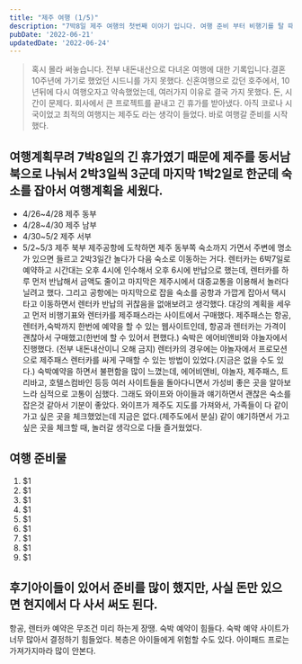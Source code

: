 ```yaml
---
title: "제주 여행 (1/5)"
description: "7박8일 제주 여행의 첫번째 이야기 입니다. 여행 준비 부터 비행기를 탈 때까지의 기록입니다."
pubDate: '2022-06-21'
updatedDate: '2022-06-24'
---
```


> 혹시 몰라 써놓습니다. 전부 내돈내산으로 다녀온 여행에 대한 기록입니다.결혼 10주년에 가기로 했었던 시드니를 가지 못했다. 신혼여행으로 갔던 호주에서, 10년뒤에 다시 여행오자고 약속했었는데, 여러가지 이유로 결국 가지 못했다. 돈, 시간이 문제다.
회사에서 큰 프로젝트를 끝내고 긴 휴가를 받아냈다. 아직 코로나 시국이었고 최적의 여행지는 제주도 라는 생각이 들었다. 바로 여행갈 준비를 시작했다.

## 여행계획무려 7박8일의 긴 휴가였기 때문에 제주를 동서남북으로 나눠서 2박3일씩 3군데 마지막 1박2일로 한군데 숙소를 잡아서 여행계획을 세웠다.

- 4/26~4/28 제주 동부
- 4/28~4/30 제주 남부
- 4/30~5/2 제주 서부
- 5/2~5/3 제주 북부
제주공항에 도착하면 제주 동부쪽 숙소까지 가면서 주변에 명소가 있으면 들르고 2박3일간 놀다가 다음 숙소로 이동하는 거다. 렌터카는 6박7일로 예약하고 시간대는 오후 4시에 인수해서 오후 6시에 반납으로 했는데, 렌터카를 하루 먼저 반납해서 금액도 줄이고 마지막은 제주시에서 대중교통을 이용해서 놀러다닐려고 했다. 그리고 공항에는 마지막으로 잡을 숙소를 공항과 가깝게 잡아서 택시타고 이동하면서 렌터카 반납의 귀찮음을 없애보려고 생각했다. 대강의 계획을 세우고 먼저 비행기표와 렌터카를 제주패스라는 사이트에서 구매했다.
제주패스는 항공,렌터카,숙박까지 한번에 예약을 할 수 있는 웹사이트인데, 항공과 렌터카는 가격이 괜찮아서 구매했고(한번에 할 수 있어서 편했다.) 숙박은 에어비앤비와 야놀자에서 진행했다. (전부 내돈내산이니 오해 금지)
렌터카의 경우에는 야놀자에서 프로모션으로 제주패스 렌터카를 싸게 구매할 수 있는 방법이 있었다.(지금은 없을 수도 있다.) 숙박예약을 하면서 불편함을 많이 느꼈는데, 에어비앤비, 야놀자, 제주패스, 트리바고, 호텔스컴바인 등등 여러 사이트들을 돌아다니면서 가성비 좋은 곳을 알아보느라 심적으로 고통이 심했다. 그래도 와이프와 아이들과 얘기하면서 괜찮은 숙소를 잡은것 같아서 기분이 좋았다.
와이프가 제주도 지도를 가져와서, 가족들이 다 같이 가고 싶은 곳을 체크했었는데 지금은 없다.(제주도에서 분실) 같이 얘기하면서 가고 싶은 곳을 체크할 때, 놀러갈 생각으로 다들 즐거웠었다.

## 여행 준비물

1. $1
2. $1
3. $1
4. $1
5. $1
6. $1
7. $1
8. $1
9. $1

## 후기아이들이 있어서 준비를 많이 했지만, 사실 돈만 있으면 현지에서 다 사서 써도 된다.

항공, 렌터카 예약은 무조건 미리 하는게 장땡.
숙박 예약이 힘들다. 숙박 예약 사이트가 너무 많아서 결정하기 힘들었다. 복층은 아이들에게 위험할 수도 있다.
아이패드 프로는 가져가지마라 많이 안본다.